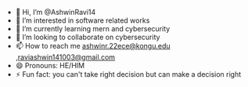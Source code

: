 - 👋 Hi, I’m @AshwinRavi14
- 👀 I’m interested in software related works
- 🌱 I’m currently learning mern and cybersecurity
- 💞️ I’m looking to collaborate on cybersecurity
- 📫 How to reach me ashwinr.22ece@kongu.edu ,raviashwin141003@gmail.com
- 😄 Pronouns: HE/HIM
- ⚡ Fun fact: you can't take right decision but can make a decision right

<!---
AshwinRavi14/AshwinRavi14 is a ✨ special ✨ repository because its `README.md` (this file) appears on your GitHub profile.
You can click the Preview link to take a look at your changes.
--->
